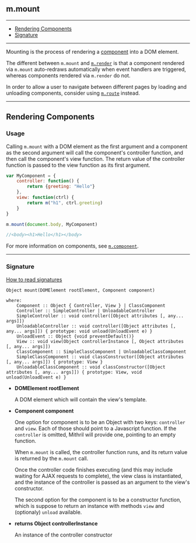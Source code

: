 ## m.mount

---

- [Rendering Components](#rendering-components)
- [Signature](#signature)

---

Mounting is the process of rendering a [component](mithril.component.md) into a DOM element.

The different between `m.mount` and [`m.render`](mithril.render.md) is that a component rendered via `m.mount` auto-redraws automatically when event handlers are triggered, whereas components rendered via `m.render` do not.

In order to allow a user to navigate between different pages by loading and unloading components, consider using [`m.route`](mithril.route.md) instead.

---

## Rendering Components

### Usage

Calling `m.mount` with a DOM element as the first argument and a component as the second argument will call the component's controller function, and then call the component's view function. The return value of the controller function is passed to the view function as its first argument.

```javascript
var MyComponent = {
	controller: function() {
		return {greeting: "Hello"}
	},
	view: function(ctrl) {
		return m("h1", ctrl.greeting)
	}
}

m.mount(document.body, MyComponent)

//<body><h1>Hello</h1></body>
```

For more information on components, see [`m.component`](mithril.component.md).

---

### Signature

[How to read signatures](how-to-read-signatures.md)

```clike
Object mount(DOMElement rootElement, Component component)

where:
	Component :: Object { Controller, View } | ClassComponent
	Controller :: SimpleController | UnloadableController
	SimpleController :: void controller([Object attributes [, any... args]])
	UnloadableController :: void controller([Object attributes [, any... args]]) { prototype: void unload(UnloadEvent e) }
	UnloadEvent :: Object {void preventDefault()}
	View :: void view(Object controllerInstance [, Object attributes [, any... args]])
	ClassComponent :: SimpleClassComponent | UnloadableClassComponent
	SimpleClassComponent :: void classConstructor([Object attributes [, any... args]]) { prototype: View }
	UnloadableClassComponent :: void classConstructor([Object attributes [, any... args]]) { prototype: View, void unload(UnloadEvent e) }
```

-	**DOMElement rootElement**

	A DOM element which will contain the view's template.

-	**Component component**

	One option for component is to be an Object with two keys: `controller` and `view`. Each of those should point to a Javascript function. If the `controller` is omitted, Mithril will provide one, pointing to an empty function.

	When `m.mount` is called, the controller function runs, and its return value is returned by the `m.mount` call.

	Once the controller code finishes executing (and this may include waiting for AJAX requests to complete), the view class is instantiated, and the instance of the controller is passed as an argument to the view's constructor.

	The second option for the component is to be a constructor function, which is suppose to return an instance with methods `view` and (optionaly) `unload` available.

-	**returns Object controllerInstance**

	An instance of the controller constructor
